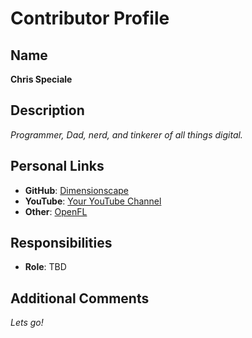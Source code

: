 # Contributor Profile

## Name
**Chris Speciale**

## Description
_Programmer, Dad, nerd, and tinkerer of all things digital._

## Personal Links
- **GitHub**: [Dimensionscape](https://github.com/dimensionscape)
- **YouTube**: [Your YouTube Channel](https://www.youtube.com/@dimensionscape)
- **Other**: [OpenFL](https://www.openfl.org)

## Responsibilities
- **Role**: TBD

## Additional Comments
_Lets go!_
